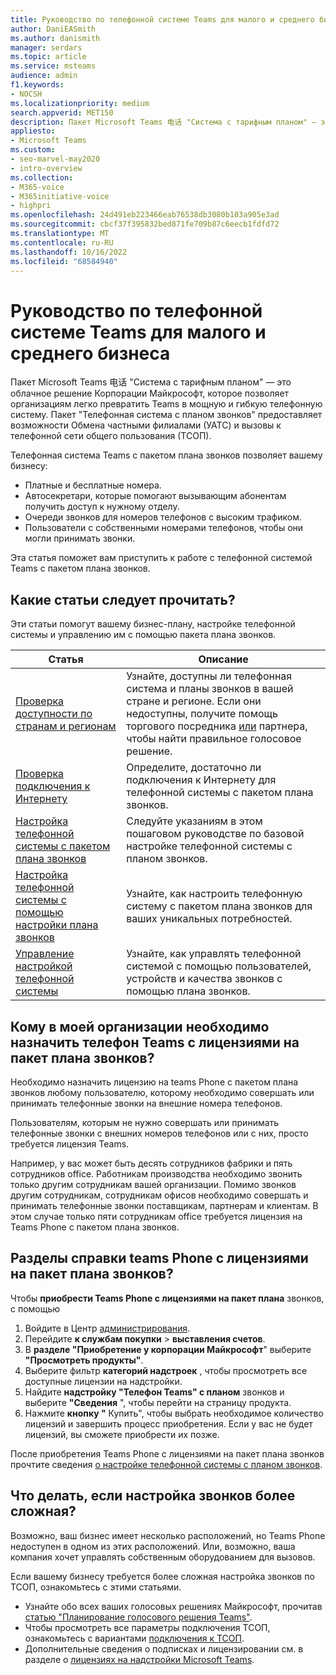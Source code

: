 ```yaml
---
title: Руководство по телефонной системе Teams для малого и среднего бизнеса
author: DaniEASmith
ms.author: danismith
manager: serdars
ms.topic: article
ms.service: msteams
audience: admin
f1.keywords:
- NOCSH
ms.localizationpriority: medium
search.appverid: MET150
description: Пакет Microsoft Teams 电话 "Система с тарифным планом" — это недорогой вариант голосовых звонков, позволяющий малому и среднему бизнесу лучше взаимодействовать.
appliesto:
- Microsoft Teams
ms.custom:
- seo-marvel-may2020
- intro-overview
ms.collection:
- M365-voice
- M365initiative-voice
- highpri
ms.openlocfilehash: 24d491eb223466eab76538db3080b103a905e3ad
ms.sourcegitcommit: cbcf37f395832bed871fe709b87c6eecb1fdfd72
ms.translationtype: MT
ms.contentlocale: ru-RU
ms.lasthandoff: 10/16/2022
ms.locfileid: "68584940"
---
```

# <a name="teams-phone-system-guidance-for-small-and-medium-businesses"></a>Руководство по телефонной системе Teams для малого и среднего бизнеса

Пакет Microsoft Teams 电话 "Система с тарифным планом" — это облачное решение Корпорации Майкрософт, которое позволяет организациям легко превратить Teams в мощную и гибкую телефонную систему. Пакет "Телефонная система с планом звонков" предоставляет возможности Обмена частными филиалами (УАТС) и вызовы к телефонной сети общего пользования (ТСОП).

Телефонная система Teams с пакетом плана звонков позволяет вашему бизнесу:

- Платные и бесплатные номера.
- Автосекретари, которые помогают вызывающим абонентам получить доступ к нужному отделу.
- Очереди звонков для номеров телефонов с высоким трафиком.
- Пользователи с собственными номерами телефонов, чтобы они могли принимать звонки.

Эта статья поможет вам приступить к работе с телефонной системой Teams с пакетом плана звонков.

## <a name="which-articles-should-i-read"></a>Какие статьи следует прочитать?

Эти статьи помогут вашему бизнес-плану, настройке телефонной системы и управлению им с помощью пакета плана звонков.

| Статья | Описание |
|---------|-------------|
| [Проверка доступности по странам и регионам](../country-and-region-availability-for-audio-conferencing-and-calling-plans/country-and-region-availability-for-audio-conferencing-and-calling-plans.md) | Узнайте, доступны ли телефонная система и планы звонков в вашей стране и регионе. Если они недоступны, получите помощь торгового посредника [или](../business-voice/reseller-partner-support.md) партнера, чтобы найти правильное голосовое решение. |
| [Проверка подключения к Интернету](../business-voice/get-ready-internet.md) | Определите, достаточно ли подключения к Интернету для телефонной системы с пакетом плана звонков. |
| [Настройка телефонной системы с пакетом плана звонков](../business-voice/set-up-overview.md) | Следуйте указаниям в этом пошаговом руководстве по базовой настройке телефонной системы с планом звонков. |
| [Настройка телефонной системы с помощью настройки плана звонков](../business-voice/customize-business-voice.md) | Узнайте, как настроить телефонную систему с пакетом плана звонков для ваших уникальных потребностей. |
| [Управление настройкой телефонной системы](../business-voice/create-users.md) | Узнайте, как управлять телефонной системой с помощью пользователей, устройств и качества звонков с помощью плана звонков. |

## <a name="who-in-my-organization-needs-to-be-assigned-teams-phone-with-calling-plan-bundle-licenses"></a>Кому в моей организации необходимо назначить телефон Teams с лицензиями на пакет плана звонков?

Необходимо назначить лицензию на teams Phone с пакетом плана звонков любому пользователю, которому необходимо совершать или принимать телефонные звонки на внешние номера телефонов.

Пользователям, которым не нужно совершать или принимать телефонные звонки с внешних номеров телефонов или с них, просто требуется лицензия Teams.

Например, у вас может быть десять сотрудников фабрики и пять сотрудников office. Работникам производства необходимо звонить только другим сотрудникам вашей организации. Помимо звонков другим сотрудникам, сотрудникам офисов необходимо совершать и принимать телефонные звонки поставщикам, партнерам и клиентам. В этом случае только пяти сотрудникам office требуется лицензия на Teams Phone с пакетом плана звонков.

## <a name="how-do-i-purchase-teams-phone-with-calling-plan-bundle-licenses"></a>Разделы справки teams Phone с лицензиями на пакет плана звонков?

Чтобы **приобрести Teams Phone с лицензиями на пакет плана** звонков, с помощью

1. Войдите в Центр [администрирования](https://admin.microsoft.com/Adminportal/Home#/homepage).
2. Перейдите **к службам покупки** > **выставления счетов**.
3. В **разделе "Приобретение у корпорации Майкрософт**" выберите **"Просмотреть продукты"**.
4. Выберите фильтр **категорий надстроек** , чтобы просмотреть все доступные лицензии на надстройки.
5. Найдите **надстройку "Телефон Teams" с планом** звонков и выберите **"Сведения** ", чтобы перейти на страницу продукта.
6. Нажмите **кнопку "** Купить", чтобы выбрать необходимое количество лицензий и завершить процесс приобретения. Если у вас не будет лицензий, вы сможете приобрести их позже.

После приобретения Teams Phone с лицензиями на пакет плана звонков прочтите сведения [о настройке телефонной системы с планом звонков](../business-voice/set-up-overview.md).

## <a name="what-if-my-calling-setup-is-more-complex"></a>Что делать, если настройка звонков более сложная?

Возможно, ваш бизнес имеет несколько расположений, но Teams Phone недоступен в одном из этих расположений. Или, возможно, ваша компания хочет управлять собственным оборудованием для вызовов.

Если вашему бизнесу требуется более сложная настройка звонков по ТСОП, ознакомьтесь с этими статьями.

- Узнайте обо всех ваших голосовых решениях Майкрософт, прочитав [статью "Планирование голосового решения Teams"](../cloud-voice-landing-page.md).
- Чтобы просмотреть все параметры подключения ТСОП, ознакомьтесь с вариантами [подключения к ТСОП](../pstn-connectivity.md).
- Дополнительные сведения о подписках и лицензировании см. в разделе о [лицензиях на надстройки Microsoft Teams](../teams-add-on-licensing/microsoft-teams-add-on-licensing.md).
